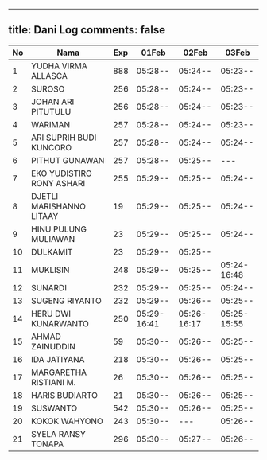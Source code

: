 
---
title: Dani Log
comments: false
---

| No | Nama | Exp | 01Feb | 02Feb | 03Feb |
|-----|-----|-----|-----|-----|-----|
| 1 | YUDHA VIRMA ALLASCA | 888 | 05:28-- | 05:24-- | 05:23-- |
| 2 | SUROSO | 256 | 05:28-- | 05:24-- | 05:23-- |
| 3 | JOHAN ARI PITUTULU | 256 | 05:28-- | 05:24-- | 05:23-- |
| 4 | WARIMAN | 257 | 05:28-- | 05:24-- | 05:23-- |
| 5 | ARI SUPRIH BUDI KUNCORO | 257 | 05:28-- | 05:24-- | 05:24-- |
| 6 | PITHUT GUNAWAN | 257 | 05:28-- | 05:25-- | --- |
| 7 | EKO YUDISTIRO RONY ASHARI | 255 | 05:29-- | 05:25-- | 05:24-- |
| 8 | DJETLI MARISHANNO LITAAY | 19 | 05:29-- | 05:25-- | 05:24-- |
| 9 | HINU PULUNG MULIAWAN | 23 | 05:29-- | 05:25-- | 05:24-- |
| 10 | DULKAMIT | 23 | 05:29-- | 05:25-- |
| 11 | MUKLISIN | 248 | 05:29-- | 05:25-- | 05:24-16:48 |
| 12 | SUNARDI | 232 | 05:29-- | 05:25-- | 05:24-- |
| 13 | SUGENG RIYANTO | 232 | 05:29-- | 05:26-- | 05:25-- |
| 14 | HERU DWI KUNARWANTO | 250 | 05:29-16:41 | 05:26-16:17 | 05:25-15:55 |
| 15 | AHMAD ZAINUDDIN | 59 | 05:30-- | 05:26-- | 05:25-- |
| 16 | IDA JATIYANA | 218 | 05:30-- | 05:26-- | 05:25-- |
| 17 | MARGARETHA RISTIANI M. | 26 | 05:30-- | 05:26-- | 05:25-- |
| 18 | HARIS BUDIARTO | 21 | 05:30-- | 05:26-- | 05:25-- |
| 19 | SUSWANTO | 542 | 05:30-- | 05:26-- | 05:25-- |
| 20 | KOKOK WAHYONO | 243 | 05:30-- | --- | 05:26-- |
| 21 | SYELA RANSY TONAPA | 296 | 05:30-- | 05:27-- | 05:26-- |
